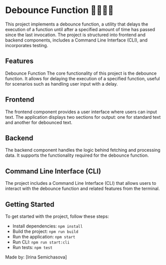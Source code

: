 # Debounce Function 👩‍💻🎯🚀
This project implements a debounce function, a utility that delays the execution of a function until after a specified amount of time has passed since the last invocation. The project is structured into frontend and backend components, includes a Command Line Interface (CLI), and incorporates testing.

## Features
Debounce Function
The core functionality of this project is the debounce function. It allows for delaying the execution of a specified function, useful for scenarios such as handling user input with a delay.

## Frontend
The frontend component provides a user interface where users can input text. The application displays two sections for output: one for standard text and another for debounced text.

## Backend
The backend component handles the logic behind fetching and processing data. It supports the functionality required for the debounce function.

## Command Line Interface (CLI)
The project includes a Command Line Interface (CLI) that allows users to interact with the debounce function and related features from the terminal.

## Getting Started
To get started with the project, follow these steps:

- Install dependencies: `npm install`
- Build the project: `npm run build`
- Run the application: `npm start`
- Run CLI: `npm run start:cli`
- Run tests: `npm test`

Made by: [Irina Semichasova]
